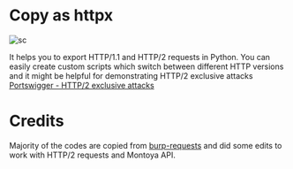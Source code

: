 # Copy as httpx 
![sc](https://github.com/user-attachments/assets/d320cce2-e302-4828-81ec-407173beae07)

It helps you to export HTTP/1.1 and HTTP/2 requests in Python. You can easily create custom scripts which switch between different HTTP versions and it might be helpful for demonstrating HTTP/2 exclusive attacks [Portswigger - HTTP/2 exclusive attacks](https://portswigger.net/burp/documentation/desktop/http2/performing-http2-exclusive-attacks)  

# Credits
Majority of the codes are copied from [burp-requests](https://github.com/silentsignal/burp-requests) and did some edits to work with HTTP/2 requests and Montoya API. 
